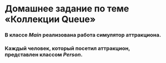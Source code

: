 # Домашнее задание по теме «Коллекции Queue»
### В классе _Main_ реализована работа симулятор аттракциона.
### Каждый человек, который посетил аттракцион, представлен классом *Person*.
